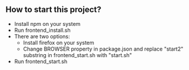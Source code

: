 ## How to start this project?
- Install npm on your system
- Run frontend_install.sh  
- There are two options:    
    - Install firefox on your system 
    - Change BROWSER property in package.json and replace "start2" substring in
      frontend_start.sh with "start.sh"
- Run frontend_start.sh


